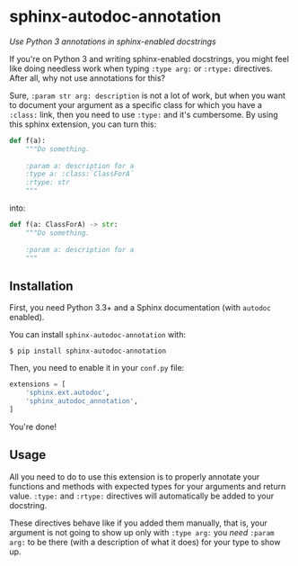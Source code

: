 sphinx-autodoc-annotation
===

*Use Python 3 annotations in sphinx-enabled docstrings*

If you're on Python 3 and writing sphinx-enabled docstrings, you might feel like doing
needless work when typing `:type arg:` or `:rtype:` directives. After all, why not use annotations
for this?

Sure, `:param str arg: description` is not a lot of work, but when you want to document your
argument as a specific class for which you have a `:class:` link, then you need to use `:type:`
and it's cumbersome. By using this sphinx extension, you can turn this:

```python
def f(a):
    """Do something.
    
    :param a: description for a
    :type a: :class:`ClassForA`
    :rtype: str
    """
```
into:

```python
def f(a: ClassForA) -> str:
    """Do something.
    
    :param a: description for a
    """
```

Installation
---

First, you need Python 3.3+ and a Sphinx documentation (with `autodoc` enabled).

You can install `sphinx-autodoc-annotation` with:

    $ pip install sphinx-autodoc-annotation

Then, you need to enable it in your `conf.py` file:

```python
extensions = [
    'sphinx.ext.autodoc',
    'sphinx_autodoc_annotation',
]
```

You're done!

Usage
---

All you need to do to use this extension is to properly annotate your functions and methods with
expected types for your arguments and return value. `:type:` and `:rtype:` directives will
automatically be added to your docstring.

These directives behave like if you added them manually, that is, your argument is not going to
show up only with `:type arg:` you *need* `:param arg:` to be there (with a description of what it
does) for your type to show up.
